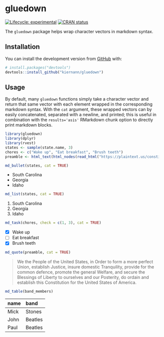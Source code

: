 
<!-- README.md is generated from README.Rmd. Please edit that file -->

# gluedown

<!-- badges: start -->

[![Lifecycle:
experimental](https://img.shields.io/badge/lifecycle-experimental-orange.svg)](https://www.tidyverse.org/lifecycle/#experimental)
[![CRAN
status](https://www.r-pkg.org/badges/version/gluedown)](https://CRAN.R-project.org/package=gluedown)
<!-- badges: end -->

The `gluedown` package helps wrap character vectors in markdown syntax.

## Installation

You can install the development version from
[GitHub](https://github.com/) with:

``` r
# install.packages("devtools")
devtools::install_github("kiernann/gluedown")
```

## Usage

By default, many `gluedown` functions simply take a character vector and
return that same vector with each element wrapped in the corresponding
markdown syntax. With the `cat` argument, these wrapped vectors can by
easily concatenated, separated with a newline, and printed; this is
useful in combination with the `results='asis'` RMarkdown chunk option
to directly print markdown blocks.

``` r
library(gluedown)
library(dplyr)
library(rvest)
states <- sample(state.name, 3)
chores <- c("Wake up", "Eat breakfast", "Brush teeth")
preamble <- html_text(html_nodes(read_html("https://plaintext.us/constitution"), "p"))[[1]]
```

``` r
md_bullet(states, cat = TRUE)
```

  - South Carolina
  - Georgia
  - Idaho

<!-- end list -->

``` r
md_list(states, cat = TRUE)
```

1.  South Carolina
2.  Georgia
3.  Idaho

<!-- end list -->

``` r
md_task(chores, check = c(1, 3), cat = TRUE)
```

  - [x] Wake up
  - [ ] Eat breakfast
  - [x] Brush teeth

<!-- end list -->

``` r
md_quote(preamble, cat = TRUE)
```

> We the People of the United States, in Order to form a more perfect
> Union, establish Justice, insure domestic Tranquility, provide for the
> common defence, promote the general Welfare, and secure the Blessings
> of Liberty to ourselves and our Posterity, do ordain and establish
> this Constitution for the United States of America.

``` r
md_table(band_members)
```

| name | band    |
| :--- | :------ |
| Mick | Stones  |
| John | Beatles |
| Paul | Beatles |
